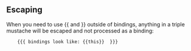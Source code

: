 ## Escaping

When you need to use {{ and }} outside of bindings, anything in a triple mustache will be escaped and not processed as a binding:

```html
    {{{ bindings look like: {{this}}  }}}
```
